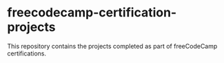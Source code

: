 # freecodecamp-certification-projects
This repository contains the projects completed as part of freeCodeCamp certifications.
